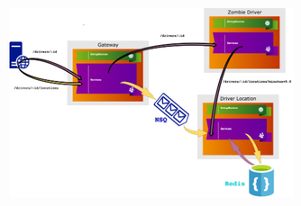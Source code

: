 <p align="center">
  <img src="/img/overview.png" width="1000" style="max-width:100%;">
</p>
<p align="center">


